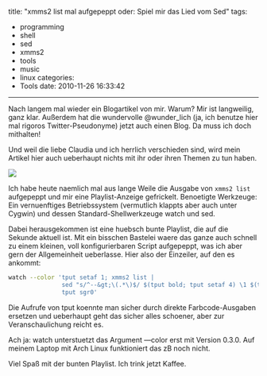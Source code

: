 title: "xmms2 list mal aufgepeppt oder: Spiel mir das Lied vom Sed"
tags:
  - programming
  - shell
  - sed
  - xmms2
  - tools
  - music
  - linux
categories:
  - Tools
date: 2010-11-26 16:33:42
---

Nach langem mal wieder ein Blogartikel von mir. Warum? Mir ist langweilig, ganz klar. Außerdem hat die wundervolle @wunder_lich (ja, ich benutze hier mal rigoros Twitter-Pseudonyme) jetzt auch einen Blog. Da muss ich doch mithalten!

Und weil die liebe Claudia und ich herrlich verschieden sind, wird mein Artikel hier auch ueberhaupt nichts mit ihr oder ihren Themen zu tun haben.

[![](http://oldblog.nkoehring.de/images/20101126/thumb2_playlist.png)](http://blog.nkoehring.de/images/20101126/playlist.png)

Ich habe heute naemlich mal aus lange Weile die Ausgabe von `xmms2 list` aufgepeppt und mir eine Playlist-Anzeige gefrickelt. Benoetigte Werkzeuge: Ein vernuenftiges Betriebssystem (vermutlich klappts aber auch unter Cygwin) und dessen Standard-Shellwerkzeuge watch und sed.

Dabei herausgekommen ist eine huebsch bunte Playlist, die auf die Sekunde aktuell ist. Mit ein bisschen Bastelei waere das ganze auch schnell zu einem kleinen, voll konfigurierbaren Script aufgepeppt, was ich aber gern der Allgemeinheit ueberlasse. Hier also der Einzeiler, auf den es ankommt:

``` sh
watch --color 'tput setaf 1; xmms2 list |
               sed "s/^--&gt;\(.*\)$/ $(tput bold; tput setaf 4) \1 $(tput sgr0; tput setaf 2)/";
               tput sgr0'
```

Die Aufrufe von tput koennte man sicher durch direkte Farbcode-Ausgaben ersetzen und ueberhaupt geht das sicher alles schoener, aber zur Veranschaulichung reicht es.

Ach ja: watch unterstuetzt das Argument &#8212;color erst mit Version 0.3.0\. Auf meinem Laptop mit Arch Linux funktioniert das zB noch nicht.

Viel Spaß mit der bunten Playlist. Ich trink jetzt Kaffee.
